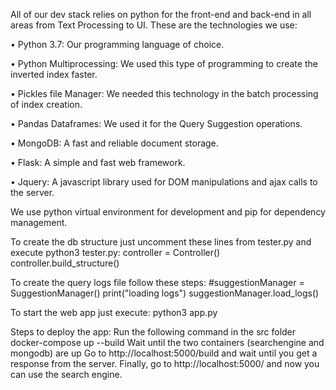 All of our dev stack relies on python for the front-end and back-end in all areas from Text Processing to UI. These are the technologies we use:

• Python 3.7: Our programming language of choice.

• Python Multiprocessing: We used this type of programming to create the inverted index faster.

• Pickles file Manager: We needed this technology in the batch processing of index creation.

• Pandas Dataframes: We used it for the Query Suggestion operations.

• MongoDB: A fast and reliable document storage.

• Flask: A simple and fast web framework.

• Jquery: A javascript library used for DOM manipulations and ajax calls to the server.


We use python virtual environment for development and pip for dependency management.


To create the db structure just uncomment these lines from tester.py and execute python3 tester.py:
controller = Controller()
controller.build_structure()


To create the query logs file follow these steps: #suggestionManager = SuggestionManager()
print("loading logs")
suggestionManager.load_logs()


To start the web app just execute: python3 app.py

Steps to deploy the app:
Run the following command in the src folder
	docker-compose up --build
Wait until the two containers (searchengine and mongodb) are up
Go to http://localhost:5000/build and wait until you get a response from the server.
Finally, go to http://localhost:5000/ and now you can use the search engine.
